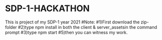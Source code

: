 # SDP-1-HACKATHON
This is project of my SDP-1 year 2021
#Note:
#1)First download the zip-folder
#2)type npm install in both the client & server_assetsin the command prompt
#3)type npm start
#5)then you can witness my work.
